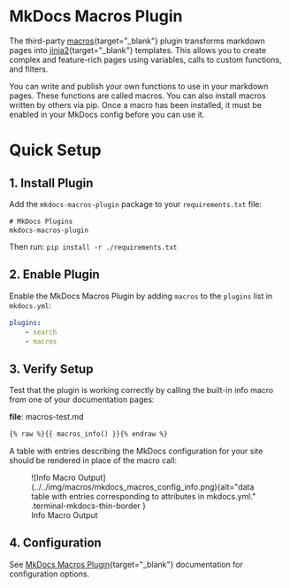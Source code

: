# MkDocs Macros Plugin

The third-party [macros]{target="_blank"} plugin transforms markdown pages into [jinja2]{target="_blank"} templates.  This allows you to create complex and feature-rich pages using variables, calls to custom functions, and filters.  

You can write and publish your own functions to use in your markdown pages.  These functions are called macros.  You can also install macros written by others via pip.  Once a macro has been installed, it must be enabled in your MkDocs config before you can use it.

[macros]: https://mkdocs-macros-plugin.readthedocs.io/en/latest/
[jinja2]: https://jinja.palletsprojects.com/en/3.1.x/intro/

# Quick Setup

## 1. Install Plugin
Add the `mkdocs-macros-plugin` package to your `requirements.txt` file:

```text
# MkDocs Plugins
mkdocs-macros-plugin
```

Then run:  `pip install -r ./requirements.txt`


## 2. Enable Plugin

Enable the MkDocs Macros Plugin by adding `macros` to the `plugins` list in `mkdocs.yml`:
```yaml
plugins:
    - search
    - macros
```


## 3. Verify Setup

Test that the plugin is working correctly by calling the built-in info macro from one of your documentation pages:  

**file**: macros-test.md  
```markdown
{% raw %}{{ macros_info() }}{% endraw %}
```  
A table with entries describing the MkDocs configuration for your site should be rendered in place of the macro call:

<section markdown>
<figure markdown>
![Info Macro Output](../../img/macros/mkdocs_macros_config_info.png){alt="data table with entries corresponding to attributes in mkdocs.yml." .terminal-mkdocs-thin-border }
<figcaption>Info Macro Output</figcaption>
</figure>
</section>


## 4. Configuration

See [MkDocs Macros Plugin]{target="_blank"} documentation for configuration options.

[MkDocs Macros Plugin]: https://mkdocs-macros-plugin.readthedocs.io/en/latest/#configuration-of-the-plugin